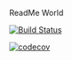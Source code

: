 ReadMe World

[![Build Status](https://travis-ci.org/bryan-acuna/Risk-Group-Project.svg?branch=master)](https://travis-ci.org/bryan-acuna/Risk-Group-Project)

[![codecov](https://codecov.io/gh/bryan-acuna/Risk-Group-Project/branch/master/graph/badge.svg)](https://codecov.io/gh/bryan-acuna/Risk-Group-Project)

